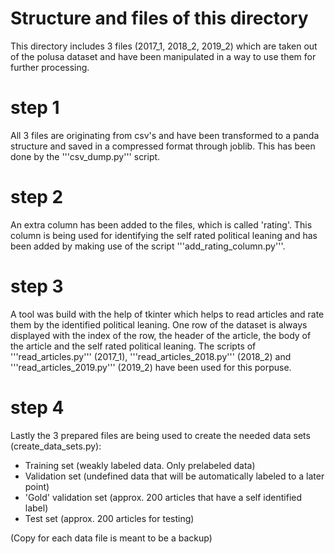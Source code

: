 # Structure and files of this directory

This directory includes 3 files (2017_1, 2018_2, 2019_2) which are taken out of the polusa dataset and have been manipulated in a way to use them for further processing.

# step 1
All 3 files are originating from csv's and have been transformed to a panda structure and saved in a compressed format through joblib. This has been done by the '''csv_dump.py''' script.

# step 2
An extra column has been added to the files, which is called 'rating'. This column is being used for identifying the self rated political leaning and has been added by making use of the script '''add_rating_column.py'''.

# step 3
A tool was build with the help of tkinter which helps to read articles and rate them by the identified political leaning. One row of the dataset is always displayed with the index of the row, the header of the article, the body of the article and the self rated political leaning. 
The scripts of '''read_articles.py''' (2017_1), '''read_articles_2018.py''' (2018_2) and '''read_articles_2019.py''' (2019_2) have been used for this porpuse.

# step 4
Lastly the 3 prepared files are being used to create the needed data sets (create_data_sets.py):

  - Training set (weakly labeled data. Only prelabeled data)
  - Validation set (undefined data that will be automatically labeled to a later point)
  - 'Gold' validation set (approx. 200 articles that have a self identified label)
  - Test set (approx. 200 articles for testing)



(Copy for each data file is meant to be a backup)